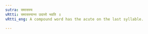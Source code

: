 ```yaml
---
sutra: समासस्य
vRtti: समासस्यान्त उदात्तो भवति ॥
vRtti_eng: A compound word has the acute on the last syllable.

---
```

